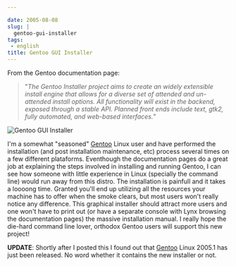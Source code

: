 ```yaml
---

date: 2005-08-08
slug: |
  gentoo-gui-installer
tags:
 - english
title: Gentoo GUI Installer
---
```


From the Gentoo documentation page:

> "*The Gentoo Installer project aims to create an widely extensible
> install engine that allows for a diverse set of attended and
> un-attended install options. All functionality will exist in the
> backend, exposed through a stable API. Planned front ends include
> text, gtk2, fully automated, and web-based interfaces.*"

![Gentoo GUI
Installer](http://photos21.flickr.com/32284343_61e75b3ee6_o.png)

I'm a somewhat "seasoned" [Gentoo](http://www.gentoo.org/) Linux user
and have performed the installation (and post installation maintenance,
etc) process several times on a few different plataforms. Eventhough the
documentation pages do a great job at explaining the steps involved in
installing and running Gentoo, I can see how someone with little
experience in Linux (specially the command line) would run away from
this distro. The installation is painfull and it takes a loooong time.
Granted you'll end up utilizing all the resources your machine has to
offer when the smoke clears, but most users won't really notice any
difference. This graphical installer should attract more users and one
won't have to print out (or have a separate console with Lynx browsing
the documentation pages) the massive installation manual. I really hope
the die-hard command line lover, orthodox Gentoo users will support this
new project!

**UPDATE**: Shortly after I posted this I found out that
[Gentoo](http://www.gentoo.org/) Linux 2005.1 has just been released. No
word whether it contains the new installer or not.
